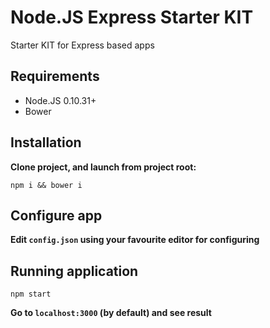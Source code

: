 # Node.JS Express Starter KIT
Starter KIT for Express based apps

## Requirements
* Node.JS 0.10.31+
* Bower

## Installation
**Clone project, and launch from project root:**
    
    npm i && bower i
    
## Configure app
**Edit ```config.json``` using your favourite editor for configuring**    

## Running application

    npm start
    
**Go to `localhost:3000` (by default) and see result**    
    